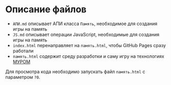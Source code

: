 # Описание файлов

* `АПИ.md` описывает АПИ класса `Память`, необходимое для создания игры на память
* `JS.md` описывает операции JavaScript, необходимые для создания игры на память
* `index.html` перенаправляет на `память.html`, чтобы GitHub Pages сразу работали
* `память.html` содержит среду разработки и саму игру на технологиях [МУРОМ][murom]

Для просмотра кода необходимо запускать файл `память.html` с параметром `?0`.

[murom]: http://opengamestudio.org/murom
